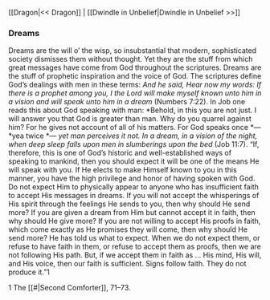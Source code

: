 [[Dragon|<< Dragon]]  |  [[Dwindle in Unbelief|Dwindle in Unbelief >>]]

### Dreams
Dreams are the will o’ the wisp, so insubstantial that modern, sophisticated society dismisses them without thought. Yet they are the stuff from which great messages have come from God throughout the scriptures. Dreams are the stuff of prophetic inspiration and the voice of God. The scriptures define God’s dealings with men in these terms: *And he said, Hear now my words: If there is a prophet among you, I the Lord will make myself known unto him in a vision and will speak unto him in a dream* (Numbers 7:22). In Job one reads this about God speaking with man: *Behold, in this you are not just. I will answer you that God is greater than man. Why do you quarrel against him? For he gives not account of all of his matters. For God speaks once *— *yea twice *— *yet man perceives it not. In a dream, in a vision of the night, when deep sleep falls upon men in slumberings upon the bed* (Job 11:7). “If, therefore, this is one of God’s historic and well-established ways of speaking to mankind, then you should expect it will be one of the means He will speak with you. If He elects to make Himself known to you in this manner, you have the high privilege and honor of having spoken with God. Do not expect Him to physically appear to anyone who has insufficient faith to accept His messages in dreams. If you will not accept the whisperings of His spirit through the feelings He sends to you, then why should He send more? If you are given a dream from Him but cannot accept it in faith, then why should He give more? If you are not willing to accept His proofs in faith, which come exactly as He promises they will come, then why should He send more? He has told us what to expect. When we do not expect them, or refuse to have faith in them, or refuse to accept them as proofs, then we are not following His path. But, if we accept them in faith as ... His mind, His will, and His voice, then our faith is sufficient. Signs follow faith. They do not produce it.”1



1 The [[#|Second Comforter]], 71–73.